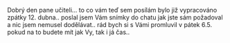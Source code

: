 Dobrý den pane učiteli... to co vám teď sem posílám bylo již vypracováno zpátky 12. dubna.. poslal jsem Vám snímky do chatu jak jste sám požadoval a nic jsem nemusel dodělávat.. rád bych si s Vámi promluvil v pátek 6.5. pokud na to budete mít jak Vy, tak i já čas..
